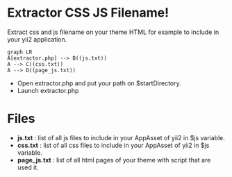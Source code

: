 ﻿# Extractor CSS JS Filename!

Extract css and js filename on your theme HTML for example to include in your yii2 application.

```mermaid
graph LR
A[extractor.php] --> B((js.txt))
A --> C((css.txt))
A --> D((page_js.txt))
```

 - Open extractor.php and put your path on $startDirectory.
 - Launch extractor.php

# Files

 - **js.txt** : list of all js files to include in your AppAsset of yii2 in $js variable.
 - **css.txt** :  list of all css files to include in your AppAsset of yii2 in $js variable.
 - **page_js.txt** :  list of all html pages of your theme with script that are used it.

